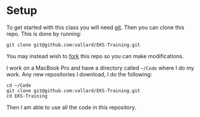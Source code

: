 # Setup

To get started with this class you will need [git](https://help.github.com/en/github/getting-started-with-github/set-up-git).  Then you can clone this repo.  This is done by running: 

```
git clone git@github.com:vallard/EKS-Training.git
```

You may instead wish to [fork](https://help.github.com/en/github/getting-started-with-github/fork-a-repo) this repo so you can make modifications. 

I work on a MacBook Pro and have a directory called `~/Code` where I do my work.  Any new repositories I download, I do the following: 

```
cd ~/Code
git clone git@github.com:vallard/EKS-Training.git
cd EKS-Training
```
Then I am able to use all the code in this repository. 
